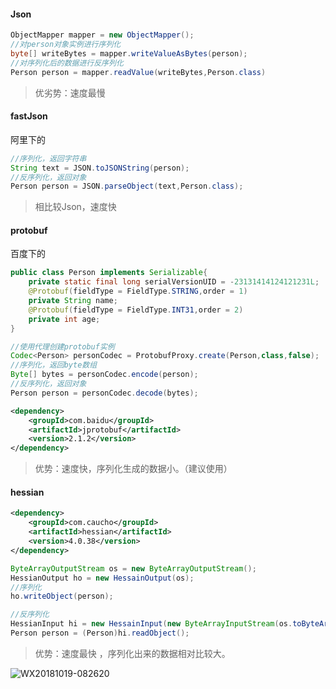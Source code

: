 #### Json

~~~java
ObjectMapper mapper = new ObjectMapper();
//对person对象实例进行序列化
byte[] writeBytes = mapper.writeValueAsBytes(person);
//对序列化后的数据进行反序列化
Person person = mapper.readValue(writeBytes,Person.class)
~~~

> 优劣势：速度最慢

#### fastJson

阿里下的

~~~java
//序列化，返回字符串
String text = JSON.toJSONString(person);
//反序列化，返回对象
Person person = JSON.parseObject(text,Person.class);
~~~

> 相比较Json，速度快

#### protobuf

百度下的

~~~java
public class Person implements Serializable{
    private static final long serialVersionUID = -23131414124121231L;
    @Protobuf(fieldType = FieldType.STRING,order = 1)
    private String name;
    @Protobuf(fieldType = FieldType.INT31,order = 2)
    private int age;
}

//使用代理创建protobuf实例
Codec<Person> personCodec = ProtobufProxy.create(Person,class,false);
//序列化，返回byte数组
Byte[] bytes = personCodec.encode(person);
//反序列化，返回对象
Person person = personCodec.decode(bytes);

~~~

~~~xml
<dependency>
	<groupId>com.baidu</groupId>
    <artifactId>jprotobuf</artifactId>
    <version>2.1.2</version>
</dependency>
~~~

> 优势：速度快，序列化生成的数据小。（建议使用）



#### hessian



~~~xml
<dependency>
	<groupId>com.caucho</groupId>
    <artifactId>hessian</artifactId>
    <version>4.0.38</version>	
</dependency>
~~~

~~~java
ByteArrayOutputStream os = new ByteArrayOutputStream();
HessianOutput ho = new HessainOutput(os);
//序列化
ho.writeObject(person);

//反序列化
HessianInput hi = new HessainInput(new ByteArrayInputStream(os.toByteArray()));
Person person = (Person)hi.readObject();

~~~

>优势：速度最快 ，序列化出来的数据相对比较大。





![WX20181019-082620](/Users/yanpeng/Pictures/WX20181019-082620.png)